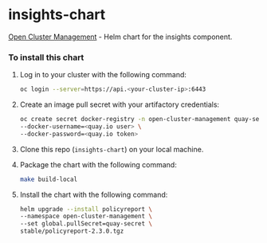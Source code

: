 <!-- Copyright Contributors to the Open Cluster Management project -->
# insights-chart
[Open Cluster Management](https://open-cluster-management.io/) - Helm chart for the insights component.


### To install this chart

1. Log in to your cluster with the following command:

   ```bash
   oc login --server=https://api.<your-cluster-ip>:6443
   ```

2. Create an image pull secret with your artifactory credentials:

   ```bash
   oc create secret docker-registry -n open-cluster-management quay-secret --docker-server=quay.io \
   --docker-username=<quay.io user> \
   --docker-password=<quay.io token>
   ```
3. Clone this repo (`insights-chart`) on your local machine. 

4. Package the chart with the following command:
   
   ```bash
   make build-local
   ```
   
5. Install the chart with the following command: 
  
   ```bash
   helm upgrade --install policyreport \
   --namespace open-cluster-management \
   --set global.pullSecret=quay-secret \
   stable/policyreport-2.3.0.tgz 
   ```
